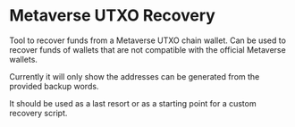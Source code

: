 # Metaverse UTXO Recovery

Tool to recover funds from a Metaverse UTXO chain wallet. Can be used to recover funds of wallets that are not compatible with the official Metaverse wallets.

Currently it will only show the addresses can be generated from the provided backup words.

It should be used as a last resort or as a starting point for a custom recovery script.